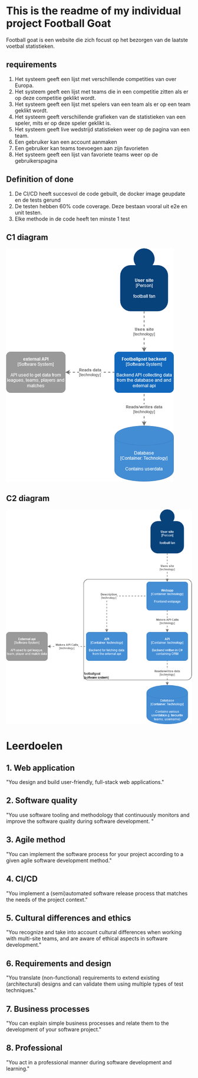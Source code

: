 # This is the readme of my individual project Football Goat

Football goat is een website die zich focust op het bezorgen van de laatste voetbal statistieken. 

## requirements

1. Het systeem geeft een lijst met verschillende competities van over Europa.
2. Het systeem geeft een lijst met teams die in een competitie zitten als er op deze competitie geklikt wordt.
3. Het systeem geeft een lijst met spelers van een team als er op een team geklikt wordt.
4. Het systeem geeft verschillende grafieken van de statistieken van een speler, mits er op deze speler geklikt is. 
5. Het systeem geeft live wedstrijd statistieken weer op de pagina van een team.
6. Een gebruiker kan een account aanmaken
7. Een gebruiker kan teams toevoegen aan zijn favorieten
8. Het systeem geeft een lijst van favoriete teams weer op de gebruikerspagina

## Definition of done
1. De CI/CD heeft succesvol de code gebuilt, de docker image geupdate en de tests gerund
2. De testen hebben 60% code coverage. Deze bestaan vooral uit e2e en unit testen.
3. Elke methode in de code heeft ten minste 1 test

## C1 diagram
![C1](design/C1.png?raw=true "C1")

## C2 diagram
![C2](design/C2.png?raw=true "C2")

# Leerdoelen

## 1. Web application
"You design and build user-friendly, full-stack web applications."

## 2. Software quality
"You use software tooling and methodology that continuously monitors and improve the software quality during software development. "

## 3. Agile method
"You can implement the software process for your project according to a given agile software development method."

## 4. CI/CD
"You implement a (semi)automated software release process that matches the needs of the project context."

## 5. Cultural differences and ethics
"You recognize and take into account cultural differences when working with multi-site teams, and are aware of ethical aspects in software development."

## 6. Requirements and design
"You translate (non-functional) requirements to extend existing (architectural) designs and can validate them using multiple types of test techniques."

## 7. Business processes
"You can explain simple business processes and relate them to the development of your software project."

## 8. Professional
"You act in a professional manner during software development and learning."

